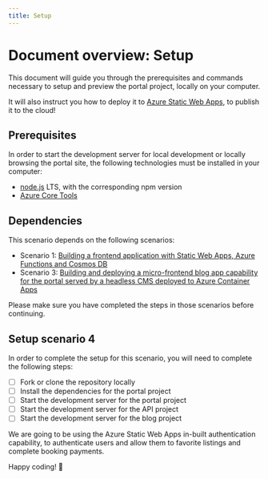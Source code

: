 ```yaml
---
title: Setup
---
```


# Document overview: Setup

This document will guide you through the prerequisites and commands necessary to setup and preview the portal project, locally on your computer.

It will also instruct you how to deploy it to [Azure Static Web Apps](https://learn.microsoft.com/azure/static-web-apps/overview), to publish it to the cloud!

## Prerequisites

In order to start the development server for local development or locally browsing the portal site, the following technologies must be installed in your computer:

- [node.js](https://nodejs.org/en/) LTS, with the corresponding npm version
- [Azure Core Tools](https://learn.microsoft.com/azure/azure-functions/functions-run-local)

## Dependencies

This scenario depends on the following scenarios:

- Scenario 1: [Building a frontend application with Static Web Apps, Azure Functions and Cosmos DB](./../scenario-1/0-intro.md)
- Scenario 3: [Building and deploying a micro-frontend blog app capability for the portal served by a headless CMS deployed to Azure Container Apps](./../scenario-3/0-intro.md)

Please make sure you have completed the steps in those scenarios before continuing.

## Setup scenario 4

In order to complete the setup for this scenario, you will need to complete the following steps:

- [ ] Fork or clone the repository locally
- [ ] Install the dependencies for the portal project
- [ ] Start the development server for the portal project
- [ ] Start the development server for the API project
- [ ] Start the development server for the blog project

We are going to be using the Azure Static Web Apps in-built authentication capability, to authenticate users and allow them to favorite listings and complete booking payments.

Happy coding! 🚀
